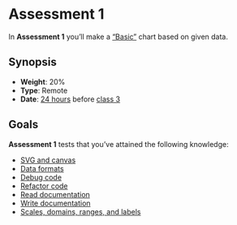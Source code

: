 <!--
  TODO:
  * Proper description
  * Matrix
  * Add sample data
-->

# Assessment 1

In **Assessment 1** you’ll make a [“Basic”][basic] chart based on given data.

## Synopsis

*   **Weight**: 20%
*   **Type**: Remote
*   **Date**: [24 hours][calendar] before [class 3][c3]

## Goals

**Assessment 1** tests that you’ve attained the following knowledge:

*   [SVG and canvas][sg-1]
*   [Data formats][sg-2]
*   [Debug code][sg-3]
*   [Refactor code][sg-4]
*   [Read documentation][sg-5]
*   [Write documentation][sg-6]
*   [Scales, domains, ranges, and labels][sg-7]

[basic]: https://github.com/d3/d3/wiki/Gallery#basic-charts

[calendar]: readme.md#calendar

[c3]: class-3.md

[sg-1]: https://github.com/cmda-fe3/course-17-18#subgoal-1

[sg-2]: https://github.com/cmda-fe3/course-17-18#subgoal-2

[sg-3]: https://github.com/cmda-fe3/course-17-18#subgoal-3

[sg-4]: https://github.com/cmda-fe3/course-17-18#subgoal-4

[sg-5]: https://github.com/cmda-fe3/course-17-18#subgoal-5

[sg-6]: https://github.com/cmda-fe3/course-17-18#subgoal-6

[sg-7]: https://github.com/cmda-fe3/course-17-18#subgoal-7
